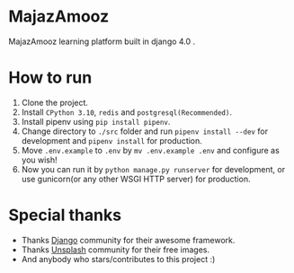 # MajazAmooz
MajazAmooz learning platform built in django 4.0 .

# How to run
1. Clone the project.
2. Install `CPython 3.10`, `redis` and `postgresql(Recommended)`.
3. Install pipenv using `pip install pipenv`.
4. Change directory to `./src` folder and run `pipenv install --dev` for development and `pipenv install` for production.
5. Move `.env.example` to `.env` by `mv .env.example .env` and configure as you wish!
6. Now you can run it by `python manage.py runserver` for development, or use gunicorn(or any other WSGI HTTP server) for production.

# Special thanks
* Thanks [Django](https://djangoproject.com/) community for their awesome framework.
* Thanks [Unsplash](http://unsplash.com) community for their free images.
* And anybody who stars/contributes to this project :)
